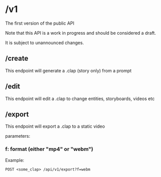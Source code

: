 # /v1

The first version of the public API

Note that this API is a work in progress and should be considered a draft.

It is subject to unannounced changes.

## /create

This endpoint will generate a .clap (story only) from a prompt

## /edit

This endpoint will edit a .clap to change entities, storyboards, videos etc

## /export

This endpoint will export a .clap to a static video

parameters:

### f: format (either "mp4" or "webm")

Example:

`POST <some_clap> /api/v1/export?f=webm`

